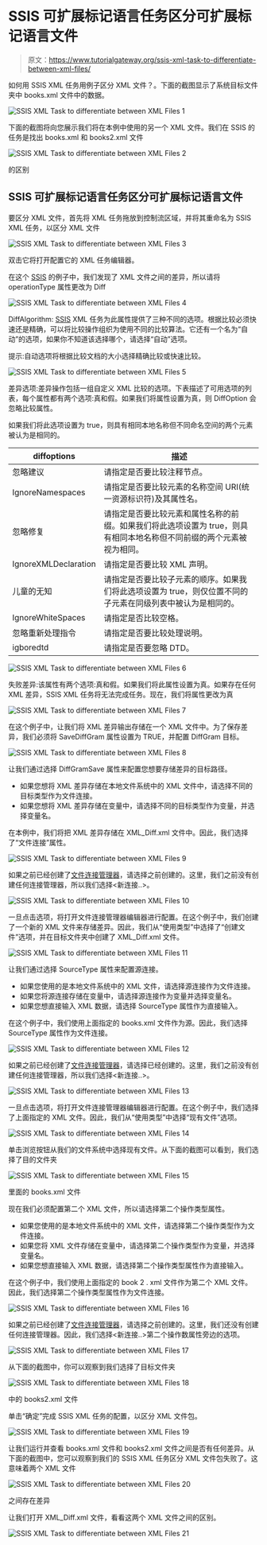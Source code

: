 # SSIS 可扩展标记语言任务区分可扩展标记语言文件

> 原文：<https://www.tutorialgateway.org/ssis-xml-task-to-differentiate-between-xml-files/>

如何用 SSIS XML 任务用例子区分 XML 文件？。下面的截图显示了系统目标文件夹中 books.xml 文件中的数据。

![SSIS XML Task to differentiate between XML Files 1](img/83ff05f04906b33cc0361694afdc3b39.png)

下面的截图将向您展示我们将在本例中使用的另一个 XML 文件。我们在 SSIS 的任务是找出 books.xml 和 books2.xml 文件

![SSIS XML Task to differentiate between XML Files 2](img/d7fc65dbf0212f60f6e3be5c813fb56a.png)

的区别

## SSIS 可扩展标记语言任务区分可扩展标记语言文件

要区分 XML 文件，首先将 XML 任务拖放到控制流区域，并将其重命名为 SSIS XML 任务，以区分 XML 文件

![SSIS XML Task to differentiate between XML Files 3](img/63d0452d26a5687257ba73d296f8389c.png)

双击它将打开配置它的 XML 任务编辑器。

在这个 [SSIS](https://www.tutorialgateway.org/ssis/) 的例子中，我们发现了 XML 文件之间的差异，所以请将 operationType 属性更改为 Diff

![SSIS XML Task to differentiate between XML Files 4](img/1a18ed6605e16e17364b192757cdb73a.png)

DiffAlgorithm: [SSIS](https://www.tutorialgateway.org/ssis/) XML 任务为此属性提供了三种不同的选项。根据比较必须快速还是精确，可以将比较操作组织为使用不同的比较算法。它还有一个名为“自动”的选项，如果你不知道该选择哪个，请选择“自动”选项。

提示:自动选项将根据比较文档的大小选择精确比较或快速比较。

![SSIS XML Task to differentiate between XML Files 5](img/fb16c9fbdeac7048efe94ea0e906c0ed.png)

差异选项:差异操作包括一组自定义 XML 比较的选项。下表描述了可用选项的列表，每个属性都有两个选项:真和假。如果我们将属性设置为真，则 DiffOption 会忽略比较属性。

如果我们将此选项设置为 true，则具有相同本地名称但不同命名空间的两个元素被认为是相同的。

| diffoptions | 描述 |
| --- | --- |
| 忽略建议 | 请指定是否要比较注释节点。 |
| IgnoreNamespaces | 请指定是否要比较元素的名称空间 URI(统一资源标识符)及其属性名。 |
| 忽略修复 | 请指定是否要比较元素和属性名称的前缀。如果我们将此选项设置为 true，则具有相同本地名称但不同前缀的两个元素被视为相同。 |
| IgnoreXMLDeclaration | 请指定是否要比较 XML 声明。 |
| 儿童的无知 | 请指定是否要比较子元素的顺序。如果我们将此选项设置为 true，则仅位置不同的子元素在同级列表中被认为是相同的。 |
| IgnoreWhiteSpaces | 请指定是否比较空格。 |
| 忽略重新处理指令 | 请指定是否要比较处理说明。 |
| igboredtd | 请指定是否要忽略 DTD。 |

![SSIS XML Task to differentiate between XML Files 6](img/a629d1bdc4048a11d38c343179f1b567.png)

失败差异:该属性有两个选项:真和假。如果我们将此属性设置为真。如果存在任何 XML 差异，SSIS XML 任务将无法完成任务。现在，我们将属性更改为真

![SSIS XML Task to differentiate between XML Files 7](img/aac10e1b24ee6403e61943909d5da9c6.png)

在这个例子中，让我们将 XML 差异输出存储在一个 XML 文件中。为了保存差异，我们必须将 SaveDiffGram 属性设置为 TRUE，并配置 DiffGram 目标。

![SSIS XML Task to differentiate between XML Files 8](img/e6c3885edbb9a3dd7977f954ef0c3018.png)

让我们通过选择 DiffGramSave 属性来配置您想要存储差异的目标路径。

*   如果您想将 XML 差异存储在本地文件系统中的 XML 文件中，请选择不同的目标类型作为文件连接。
*   如果您想将 XML 差异存储在变量中，请选择不同的目标类型作为变量，并选择变量名。

在本例中，我们将把 XML 差异存储在 XML_Diff.xml 文件中。因此，我们选择了“文件连接”属性。

![SSIS XML Task to differentiate between XML Files 9](img/8544311ca0aebd9090d5493f33d00567.png)

如果之前已经创建了[文件连接管理器](https://www.tutorialgateway.org/file-connection-manager-in-ssis/)，请选择之前创建的。这里，我们之前没有创建任何连接管理器，所以我们选择<新连接..>。

![SSIS XML Task to differentiate between XML Files 10](img/ded0a64139a91dd358c02de741ed479b.png)

一旦点击<new connection..="">选项，将打开文件连接管理器编辑器进行配置。在这个例子中，我们创建了一个新的 XML 文件来存储差异。因此，我们从“使用类型”中选择了“创建文件”选项，并在目标文件夹中创建了 XML_Diff.xml 文件。</new>

![SSIS XML Task to differentiate between XML Files 11](img/f2efa2ab7456efeb1cc32456722780cd.png)

让我们通过选择 SourceType 属性来配置源连接。

*   如果您使用的是本地文件系统中的 XML 文件，请选择源连接作为文件连接。
*   如果您将源连接存储在变量中，请选择源连接作为变量并选择变量名。
*   如果您想直接输入 XML 数据，请选择 SourceType 属性作为直接输入。

在这个例子中，我们使用上面指定的 books.xml 文件作为源。因此，我们选择 SourceType 属性作为文件连接。

![SSIS XML Task to differentiate between XML Files 12](img/dcb7e4c0d609f7c2d066af25d2c6349d.png)

如果之前已经创建了[文件连接管理器](https://www.tutorialgateway.org/file-connection-manager-in-ssis/)，请选择已经创建的。这里，我们之前没有创建任何连接管理器，所以我们选择<新连接..>。

![SSIS XML Task to differentiate between XML Files 13](img/74375351bed0ea14b4aca421dc47a901.png)

一旦点击<new connection..="">选项，将打开文件连接管理器编辑器进行配置。在这个例子中，我们选择了上面指定的 XML 文件。因此，我们从“使用类型”中选择“现有文件”选项。</new>

![SSIS XML Task to differentiate between XML Files 14](img/683425ee7ee485153b704725080ed50d.png)

单击浏览按钮从我们的文件系统中选择现有文件。从下面的截图可以看到，我们选择了目的文件夹

![SSIS XML Task to differentiate between XML Files 15](img/8dff6cd11a9f83c4122e79eb35cd0684.png)

里面的 books.xml 文件

现在我们必须配置第二个 XML 文件，所以请选择第二个操作类型属性。

*   如果您使用的是本地文件系统中的 XML 文件，请选择第二个操作类型作为文件连接。
*   如果您将 XML 文件存储在变量中，请选择第二个操作类型作为变量，并选择变量名。
*   如果您想直接输入 XML 数据，请选择第二个操作类型属性作为直接输入。

在这个例子中，我们使用上面指定的 book 2 . xml 文件作为第二个 XML 文件。因此，我们选择第二个操作类型属性作为文件连接。

![SSIS XML Task to differentiate between XML Files 16](img/1b799fbe1359072e99bfe794b96a17f3.png)

如果之前已经创建了[文件连接管理器](https://www.tutorialgateway.org/file-connection-manager-in-ssis/)，请选择之前创建的。这里，我们还没有创建任何连接管理器。因此，我们选择<新连接..>第二个操作数属性旁边的选项。

![SSIS XML Task to differentiate between XML Files 17](img/8b2faac945d92d1ad03b5394a27e6607.png)

从下面的截图中，你可以观察到我们选择了目标文件夹

![SSIS XML Task to differentiate between XML Files 18](img/75500f8a8efe7c8aa334f6986c83233a.png)

中的 books2.xml 文件

单击“确定”完成 SSIS XML 任务的配置，以区分 XML 文件包。

![SSIS XML Task to differentiate between XML Files 19](img/e2c3a6f0d8fbca3e581ae39202b00a05.png)

让我们运行并查看 books.xml 文件和 books2.xml 文件之间是否有任何差异。从下面的截图中，您可以观察到我们的 SSIS XML 任务区分 XML 文件包失败了。这意味着两个 XML 文件

![SSIS XML Task to differentiate between XML Files 20](img/218e46e81fb24f7db72a4fabc6d3dd2b.png)

之间存在差异

让我们打开 XML_Diff.xml 文件，看看这两个 XML 文件之间的区别。

![SSIS XML Task to differentiate between XML Files 21](img/aafa46483148170f160bf36d2837039f.png)